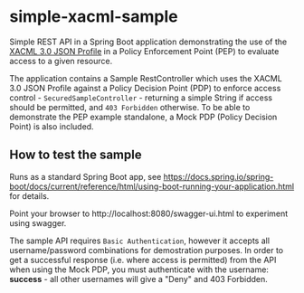 # simple-xacml-sample

Simple REST API in a Spring Boot application demonstrating the use of the [XACML 3.0 JSON Profile]( http://docs.oasis-open.org/xacml/xacml-json-http/v1.0/xacml-json-http-v1.0.html) in a Policy Enforcement Point (PEP) to evaluate access to a given resource.

The application contains a Sample RestController which uses the XACML 3.0 JSON Profile against a Policy Decision Point (PDP) to enforce access control - `SecuredSampleController` - returning a simple String if access should be permitted, and `403 Forbidden` otherwise. To be able to demonstrate the PEP example standalone, a Mock PDP (Policy Decision Point) is also included.

## How to test the sample

Runs as a standard Spring Boot app, see https://docs.spring.io/spring-boot/docs/current/reference/html/using-boot-running-your-application.html for details.

Point your browser to http://localhost:8080/swagger-ui.html to experiment using swagger. 

The sample API requires `Basic Authentication`, however it accepts all username/password combinations for demostration purposes. In order to get a successful response (i.e. where access is permitted) from the API when using the Mock PDP, you must authenticate with the username: **success** - all other usernames will give a "Deny" and 403 Forbidden. 




